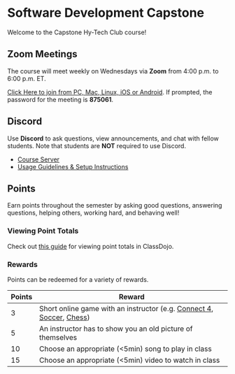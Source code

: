 # Software Development Capstone
Welcome to the Capstone Hy-Tech Club course!

## Zoom Meetings
The course will meet weekly on Wednesdays via **Zoom** from 4:00 p.m. to 6:00 p.m. ET.

[Click Here to join from PC, Mac, Linux, iOS or Android](https://hyland.zoom.us/j/94194614046?pwd=S1pQVGgwam1DTVB6dVZsZHJPWG1zdz09). If prompted, the password for the meeting is **875061**.

## Discord
Use **Discord** to ask questions, view announcements, and chat with fellow students. Note that students are **NOT** required to use Discord.

- [Course Server](https://discord.com/channels/755095534922105002/)
- [Usage Guidelines & Setup Instructions](https://hylandtechclub.com/DiscordUse)

## Points
Earn points throughout the semester by asking good questions, answering questions, helping others, working hard, and behaving well!

### Viewing Point Totals
Check out [this guide](https://hylandtechclub.com/ClassDojoPoints) for viewing point totals in ClassDojo.

### Rewards
Points can be redeemed for a variety of rewards.

| Points | Reward |
| -- | -- |
| 3 | Short online game with an instructor (e.g. [Connect 4](https://www.mathsisfun.com/games/connect4.html), [Soccer](https://www.agame.com/game/1-on-1-soccer-classic), [Chess](https://lichess.org/setup/friend)) |
| 5 | An instructor has to show you an old picture of themselves |
| 10 | Choose an appropriate (<5min) song to play in class |
| 15 | Choose an appropriate (<5min) video to watch in class |